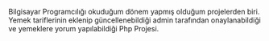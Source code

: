 Bilgisayar Programcılığı okuduğum dönem yapmış olduğum projelerden biri. Yemek tariflerinin eklenip güncellenebildiği admin tarafından onaylanabildiği ve yemeklere yorum yapılabildiği Php Projesi.
